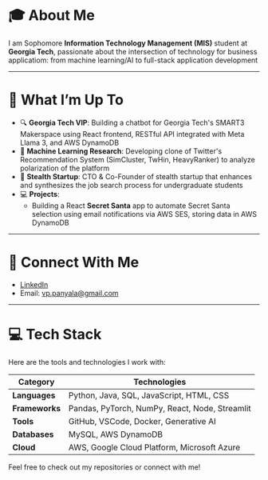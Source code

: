 # 🎓 About Me
I am Sophomore **Information Technology Management (MIS)** student at **Georgia Tech**, passionate about the intersection of technology for business applicatiom: from machine learning/AI to full-stack application development

---

# 🚀 What I’m Up To
- 🔍 **Georgia Tech VIP**: Building a chatbot for Georgia Tech's SMART3 Makerspace using React frontend, RESTful API integrated with Meta Llama 3, and AWS DynamoDB
- 🧠 **Machine Learning Research**: Developing clone of Twitter's Recommendation System (SimCluster, TwHin, HeavyRanker) to analyze polarization of the platform
- 🚀 **Stealth Startup**: CTO & Co-Founder of stealth startup that enhances and synthesizes the job search process for undergraduate students 
- 💻 **Projects**:
  - Building a React **Secret Santa** app to automate Secret Santa selection using email notifications via AWS SES, storing data in AWS DynamoDB

---

# 🤝 Connect With Me
- [LinkedIn](https://www.linkedin.com/in/vineel-panyala/)
- Email: vp.panyala@gmail.com

---

# 💻 Tech Stack
Here are the tools and technologies I work with:

| **Category**       | **Technologies**                                                                 |
|---------------------|---------------------------------------------------------------------------------|
| **Languages**       | Python, Java, SQL, JavaScript, HTML, CSS                                        |
| **Frameworks**      | Pandas, PyTorch, NumPy, React, Node, Streamlit                                                          |
| **Tools**           | GitHub, VSCode, Docker, Generative AI                                                 |
| **Databases**       | MySQL, AWS DynamoDB                                                                 |
| **Cloud**           | AWS, Google Cloud Platform, Microsoft Azure                                                             |

Feel free to check out my repositories or connect with me!

<!--
**vineel-panyala/vineel-panyala** is a ✨ _special_ ✨ repository because its `README.md` (this file) appears on your GitHub profile.

Here are some ideas to get you started:

- 🔭 I’m currently working on ...
- 🌱 I’m currently learning ...
- 👯 I’m looking to collaborate on ...
- 🤔 I’m looking for help with ...
- 💬 Ask me about ...
- 📫 How to reach me: ...
- 😄 Pronouns: ...
- ⚡ Fun fact: ...
-->
